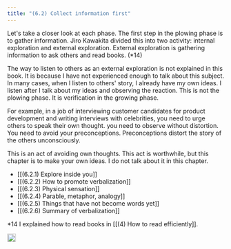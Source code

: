 ```yaml
---
title: "(6.2) Collect information first"
---
```


Let's take a closer look at each phase. The first step in the plowing phase is to gather information. Jiro Kawakita divided this into two activity: internal exploration and external exploration. External exploration is gathering information to ask others and read books. (*14)

The way to listen to others as an external exploration is not explained in this book. It is because I have not experienced enough to talk about this subject. In many cases, when I listen to others' story, I already have my own ideas. I listen after I talk about my ideas and observing the reaction. This is not the plowing phase. It is verification in the growing phase.

For example, in a job of interviewing customer candidates for product development and writing interviews with celebrities, you need to urge others to speak their own thought. you need to observe without distortion. You need to avoid your preconceptions. Preconceptions distort the story of the others unconsciously.

This is an act of avoiding own thoughts. This act is worthwhile, but this chapter is to make your own ideas. I do not talk about it in this chapter.

- [[(6.2.1) Explore inside you]]
- [[(6.2.2) How to promote verbalization]]
- [[(6.2.3) Physical sensation]]
- [[(6.2.4) Parable, metaphor, analogy]]
- [[(6.2.5) Things that have not become words yet]]
- [[(6.2.6) Summary of verbalization]]

*14  I explained how to read books in [[(4) How to read efficiently]].

<img src='https://scrapbox.io/api/pages/nishio-en/en/icon' alt='en.icon' height="19.5"/>